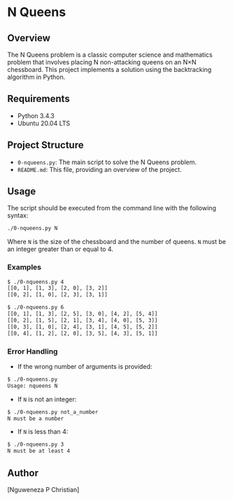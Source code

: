 # N Queens

## Overview

The N Queens problem is a classic computer science and mathematics problem that involves placing N non-attacking queens on an N×N chessboard. This project implements a solution using the backtracking algorithm in Python.

## Requirements

- Python 3.4.3
- Ubuntu 20.04 LTS

## Project Structure

- `0-nqueens.py`: The main script to solve the N Queens problem.
- `README.md`: This file, providing an overview of the project.

## Usage

The script should be executed from the command line with the following syntax:

```bash
./0-nqueens.py N
```

Where `N` is the size of the chessboard and the number of queens. `N` must be an integer greater than or equal to 4.

### Examples

```bash
$ ./0-nqueens.py 4
[[0, 1], [1, 3], [2, 0], [3, 2]]
[[0, 2], [1, 0], [2, 3], [3, 1]]

$ ./0-nqueens.py 6
[[0, 1], [1, 3], [2, 5], [3, 0], [4, 2], [5, 4]]
[[0, 2], [1, 5], [2, 1], [3, 4], [4, 0], [5, 3]]
[[0, 3], [1, 0], [2, 4], [3, 1], [4, 5], [5, 2]]
[[0, 4], [1, 2], [2, 0], [3, 5], [4, 3], [5, 1]]
```

### Error Handling

- If the wrong number of arguments is provided:

```bash
$ ./0-nqueens.py
Usage: nqueens N
```

- If `N` is not an integer:

```bash
$ ./0-nqueens.py not_a_number
N must be a number
```

- If `N` is less than 4:

```bash
$ ./0-nqueens.py 3
N must be at least 4
```

## Author

[Nguweneza P Christian]